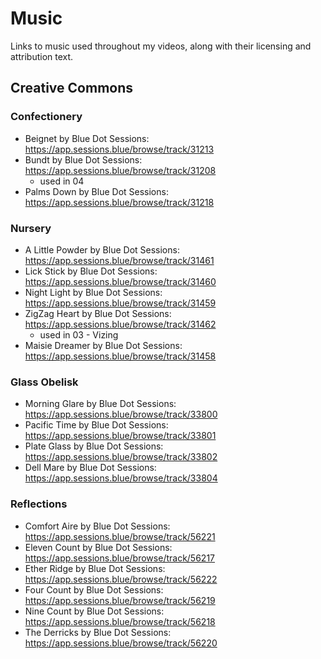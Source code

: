 # Music
Links to music used throughout my videos, along with their licensing and attribution text.

## Creative Commons

### Confectionery
- Beignet by Blue Dot Sessions: https://app.sessions.blue/browse/track/31213
- Bundt by Blue Dot Sessions: https://app.sessions.blue/browse/track/31208
	- used in 04
- Palms Down by Blue Dot Sessions: https://app.sessions.blue/browse/track/31218

### Nursery
- A Little Powder by Blue Dot Sessions: https://app.sessions.blue/browse/track/31461
- Lick Stick by Blue Dot Sessions: https://app.sessions.blue/browse/track/31460
- Night Light by Blue Dot Sessions: https://app.sessions.blue/browse/track/31459
- ZigZag Heart by Blue Dot Sessions: https://app.sessions.blue/browse/track/31462
	- used in 03 - Vizing
- Maisie Dreamer by Blue Dot Sessions: https://app.sessions.blue/browse/track/31458

### Glass Obelisk
- Morning Glare by Blue Dot Sessions: https://app.sessions.blue/browse/track/33800
- Pacific Time by Blue Dot Sessions: https://app.sessions.blue/browse/track/33801
- Plate Glass by Blue Dot Sessions: https://app.sessions.blue/browse/track/33802
- Dell Mare by Blue Dot Sessions: https://app.sessions.blue/browse/track/33804

### Reflections
- Comfort Aire by Blue Dot Sessions: https://app.sessions.blue/browse/track/56221
- Eleven Count by Blue Dot Sessions: https://app.sessions.blue/browse/track/56217
- Ether Ridge by Blue Dot Sessions: https://app.sessions.blue/browse/track/56222
- Four Count by Blue Dot Sessions: https://app.sessions.blue/browse/track/56219
- Nine Count by Blue Dot Sessions: https://app.sessions.blue/browse/track/56218
- The Derricks by Blue Dot Sessions: https://app.sessions.blue/browse/track/56220
